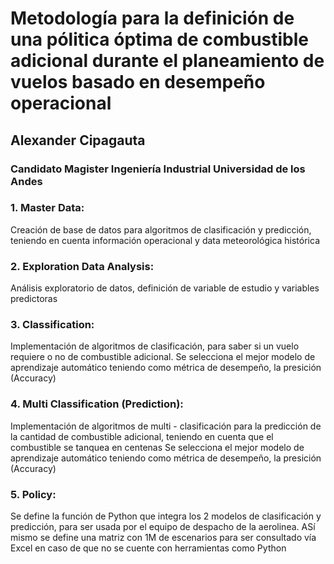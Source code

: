 # Metodología para la definición de una pólitica óptima de combustible adicional durante el planeamiento de vuelos basado en desempeño operacional
## Alexander Cipagauta
### Candidato Magister Ingeniería Industrial Universidad de los Andes


### 1. Master Data: 

Creación de base de datos para algoritmos de clasificación y predicción, teniendo en cuenta información operacional y data meteorológica histórica

### 2. Exploration Data Analysis: 

Análisis exploratorio de datos, definición de variable de estudio y variables predictoras

### 3. Classification: 

Implementación de algoritmos de clasificación, para saber si un vuelo requiere o no de combustible adicional. 
Se selecciona el mejor modelo de aprendizaje automático teniendo como métrica de desempeño, la presición (Accuracy)

### 4. Multi Classification (Prediction): 

Implementación de algoritmos de multi - clasificación para la predicción de la cantidad de combustible adicional, teniendo en cuenta que el combustible se tanquea en centenas 
Se selecciona el mejor modelo de aprendizaje automático teniendo como métrica de desempeño, la presición (Accuracy)

### 5. Policy:

Se define la función de Python que integra los 2 modelos de clasificación y predicción, para ser usada por el equipo de despacho de la aerolinea.
ASí mismo se define una matriz con 1M de escenarios para ser consultado vía Excel en caso de que no se cuente con herramientas como Python
